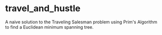 travel_and_hustle
=================

A naive solution to the Traveling Salesman problem using Prim's Algorithm to find a Euclidean minimum spanning tree.
